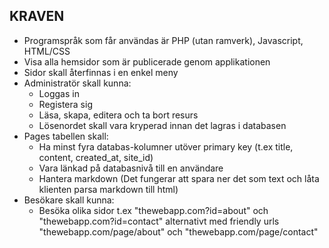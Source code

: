 ## KRAVEN

- Programspråk som får användas är PHP (utan ramverk), Javascript, HTML/CSS
- Visa alla hemsidor som är publicerade genom applikationen
- Sidor skall återfinnas i en enkel meny
- Administratör skall kunna:
    + Loggas in
    + Registera sig
    - Läsa, skapa, editera och ta bort resurs
    + Lösenordet skall vara kryperad innan det lagras i databasen
- Pages tabellen skall:
    + Ha minst fyra databas-kolumner utöver primary key (t.ex title, content, created_at, site_id)
    + Vara länkad på databasnivå till en användare
    - Hantera markdown (Det fungerar att spara ner det som text och låta klienten parsa markdown till html)
- Besökare skall kunna:
    - Besöka olika sidor t.ex "thewebapp.com?id=about" och "thewebapp.com?id=contact" alternativt med friendly urls 
        "thewebapp.com/page/about" och "thewebapp.com/page/contact"